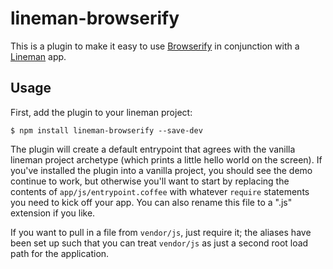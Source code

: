 # lineman-browserify

This is a plugin to make it easy to use [Browserify](http://browserify.org/) in conjunction with a
[Lineman](http://linemanjs.com) app.

## Usage

First, add the plugin to your lineman project:

```
$ npm install lineman-browserify --save-dev
```

The plugin will create a default entrypoint that agrees with the vanilla lineman project archetype (which prints a little hello world on the screen). If you've installed the plugin into a vanilla project, you should see the demo continue to work, but otherwise you'll want to start by replacing the contents of `app/js/entrypoint.coffee` with whatever `require` statements you need to kick off your app. You can also rename this file to a ".js" extension if you like.

If you want to pull in a file from `vendor/js`, just require it; the aliases have been set up such that you can treat `vendor/js` as just a second root load path for the application.
